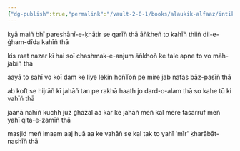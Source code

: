 ```yaml
---
{"dg-publish":true,"permalink":"/vault-2-0-1/books/alaukik-alfaaz/intikhab-e-mir/diwan-01/kya-mai-bhi-pareshan-e-khatir-se-karin-tha/"}
---
```



kyā maiñ bhī pareshānī-e-ḳhātir se qarīñ thā
āñkheñ to kahīñ thiiñ dil-e-ġham-dīda kahīñ thā

kis raat nazar kī hai soī chashmak-e-anjum
āñkhoñ ke tale apne to vo māh-jabīñ thā

aayā to sahī vo koī dam ke liye lekin
hoñToñ pe mire jab nafas bāz-pasīñ thā

ab koft se hijrāñ kī jahāñ tan pe rakhā haath
jo dard-o-alam thā so kahe tū ki vahīñ thā

jaanā nahīñ kuchh juz ġhazal aa kar ke jahāñ meñ
kal mere tasarruf meñ yahī qita-e-zamīñ thā

masjid meñ imaam aaj huā aa ke vahāñ se
kal tak to yahī 'mīr' ḳharābāt-nashīñ thā


